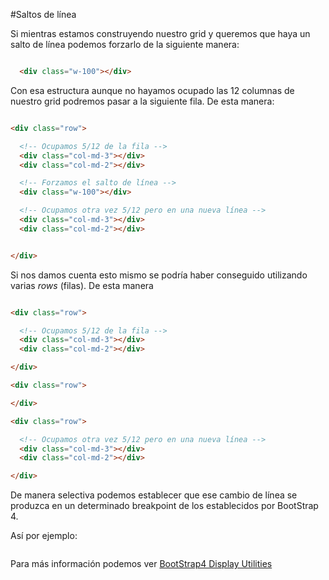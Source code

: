 
#Saltos de línea

Si mientras estamos construyendo nuestro grid y queremos que haya un salto de línea podemos forzarlo de la siguiente manera:

```html

  <div class="w-100"></div>

```

Con esa estructura aunque no hayamos ocupado las 12 columnas de nuestro grid podremos pasar a la siguiente fila. De esta manera:

```html

<div class="row">

  <!-- Ocupamos 5/12 de la fila -->
  <div class="col-md-3"></div>
  <div class="col-md-2"></div>

  <!-- Forzamos el salto de línea -->
  <div class="w-100"></div>

  <!-- Ocupamos otra vez 5/12 pero en una nueva línea -->
  <div class="col-md-3"></div>
  <div class="col-md-2"></div>


</div>

```

Si nos damos cuenta esto mismo se podría haber conseguido utilizando varias *rows* (filas). De esta manera

```html

<div class="row">

  <!-- Ocupamos 5/12 de la fila -->
  <div class="col-md-3"></div>
  <div class="col-md-2"></div>

</div>

<div class="row">

</div>

<div class="row">

  <!-- Ocupamos otra vez 5/12 pero en una nueva línea -->
  <div class="col-md-3"></div>
  <div class="col-md-2"></div>

</div>

```
De manera selectiva podemos establecer que ese cambio de línea se produzca en un determinado breakpoint de los establecidos por BootStrap 4.

Así por ejemplo:

```html


```
Para más información podemos ver [BootStrap4 Display Utilities](https://getbootstrap.com/docs/4.0/utilities/display/)

